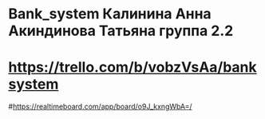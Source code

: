# Bank_system Калинина Анна Акиндинова Татьяна группа 2.2
# https://trello.com/b/vobzVsAa/banksystem
#https://realtimeboard.com/app/board/o9J_kxngWbA=/
